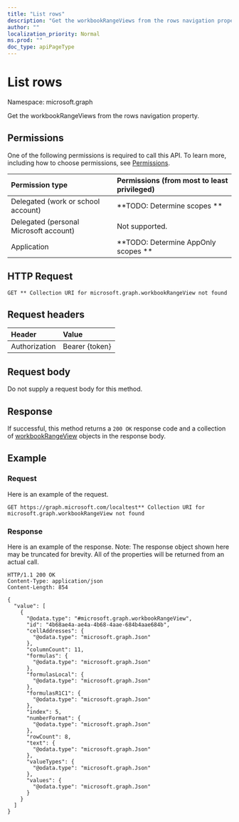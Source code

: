 ```yaml
---
title: "List rows"
description: "Get the workbookRangeViews from the rows navigation property."
author: ""
localization_priority: Normal
ms.prod: ""
doc_type: apiPageType
---
```


# List rows

Namespace: microsoft.graph

Get the workbookRangeViews from the rows navigation property.

## Permissions
One of the following permissions is required to call this API. To learn more, including how to choose permissions, see [Permissions](/concepts/permissions-reference.md).

|Permission type|Permissions (from most to least privileged)|
|:---|:---|
|Delegated (work or school account)|**TODO: Determine scopes **|
|Delegated (personal Microsoft account)|Not supported.|
|Application|**TODO: Determine AppOnly scopes **|

## HTTP Request
<!-- {
  "blockType": "ignored"
}
-->
``` http
GET ** Collection URI for microsoft.graph.workbookRangeView not found
```

## Request headers
|Header|Value|
|:---|:---|
|Authorization|Bearer {token}|

## Request body
Do not supply a request body for this method.

## Response
If successful, this method returns a `200 OK` response code and a collection of [workbookRangeView](../resources/workbookrangeview.md) objects in the response body.

## Example

### Request
Here is an example of the request.
<!-- {
  "blockType": "request",
  "name": "get_workbookrangeview"
}
-->
``` http
GET https://graph.microsoft.com/localtest** Collection URI for microsoft.graph.workbookRangeView not found
```

### Response
Here is an example of the response. Note: The response object shown here may be truncated for brevity. All of the properties will be returned from an actual call.
<!-- {
  "blockType": "response",
  "truncated": true,
  "@odata.type": "collection(microsoft.graph.workbookrangeview)"
}
-->
``` http
HTTP/1.1 200 OK
Content-Type: application/json
Content-Length: 854

{
  "value": [
    {
      "@odata.type": "#microsoft.graph.workbookRangeView",
      "id": "4b68ae4a-ae4a-4b68-4aae-684b4aae684b",
      "cellAddresses": {
        "@odata.type": "microsoft.graph.Json"
      },
      "columnCount": 11,
      "formulas": {
        "@odata.type": "microsoft.graph.Json"
      },
      "formulasLocal": {
        "@odata.type": "microsoft.graph.Json"
      },
      "formulasR1C1": {
        "@odata.type": "microsoft.graph.Json"
      },
      "index": 5,
      "numberFormat": {
        "@odata.type": "microsoft.graph.Json"
      },
      "rowCount": 8,
      "text": {
        "@odata.type": "microsoft.graph.Json"
      },
      "valueTypes": {
        "@odata.type": "microsoft.graph.Json"
      },
      "values": {
        "@odata.type": "microsoft.graph.Json"
      }
    }
  ]
}
```

